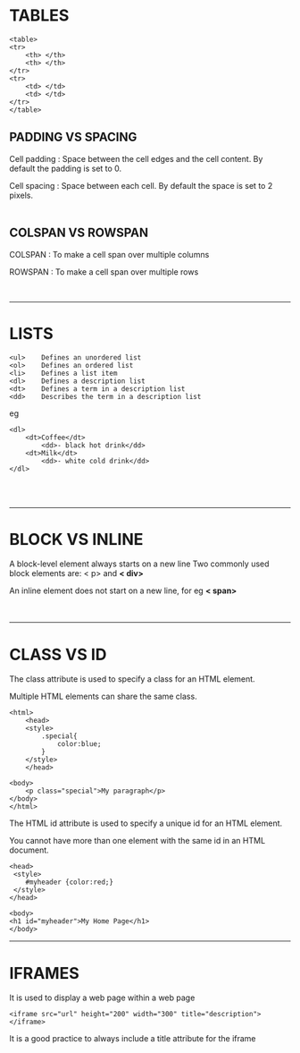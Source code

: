 # TABLES

    <table>
    <tr>
        <th> </th>
        <th> </th>
    </tr>
    <tr>
        <td> </td>
        <td> </td>
    </tr>
    </table>

## PADDING VS SPACING

Cell padding : Space between the cell edges and the cell content.
By default the padding is set to 0.

Cell spacing : Space between each cell.
By default the space is set to 2 pixels.<BR><BR>

## COLSPAN VS ROWSPAN

COLSPAN : To make a cell span over multiple columns

ROWSPAN : To make a cell span over multiple rows

<br>

---

# LISTS

    <ul>	Defines an unordered list
    <ol>	Defines an ordered list
    <li>	Defines a list item
    <dl>	Defines a description list
    <dt>	Defines a term in a description list
    <dd>	Describes the term in a description list

eg

    <dl>
        <dt>Coffee</dt>
            <dd>- black hot drink</dd>
        <dt>Milk</dt>
            <dd>- white cold drink</dd>
    </dl>
<BR><BR>

---

# BLOCK VS INLINE

A block-level element always starts on a new line
Two commonly used block elements are: < p> and **< div>**

An inline element does not start on a new line, for eg 
**< span>**<br><br><br>

---

# CLASS VS ID
The class attribute is used to specify a class for an HTML element.

Multiple HTML elements can share the same class.

    <html>
        <head>
        <style>
            .special{
                color:blue;
            }
        </style>
        </head>

    <body>
        <p class="special">My paragraph</p>
    </body>
    </html>

The HTML id attribute is used to specify a unique id for an HTML element.

You cannot have more than one element with the same id in an HTML document.

    <head>
     <style>
        #myheader {color:red;}
     </style>
    </head>
    
    <body>
    <h1 id="myheader">My Home Page</h1>
    </body>

---

# IFRAMES

It is used to display a web page within a web page

    <iframe src="url" height="200" width="300" title="description"></iframe>
    
It is a good practice to always include a title attribute for the iframe
